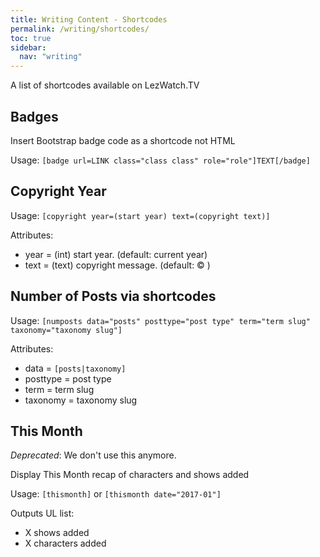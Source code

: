 ```yaml
---
title: Writing Content - Shortcodes
permalink: /writing/shortcodes/
toc: true
sidebar:
  nav: "writing"
---
```


A list of shortcodes available on LezWatch.TV

## Badges

Insert Bootstrap badge code as a shortcode not HTML

Usage: `[badge url=LINK class="class class" role="role"]TEXT[/badge]`

## Copyright Year

Usage: `[copyright year=(start year) text=(copyright text)]`

Attributes:
* year = (int) start year. (default: current year)
* text = (text) copyright message. (default: &copy; )

## Number of Posts via shortcodes

Usage: `[numposts data="posts" posttype="post type" term="term slug" taxonomy="taxonomy slug"]`

Attributes:
* data = `[posts|taxonomy]`
* posttype = post type
* term = term slug
* taxonomy = taxonomy slug

## This Month

_Deprecated_: We don't use this anymore.

Display This Month recap of characters and shows added

Usage: `[thismonth]` or `[thismonth date="2017-01"]`

Outputs UL list:
 * X shows added
 * X characters added
